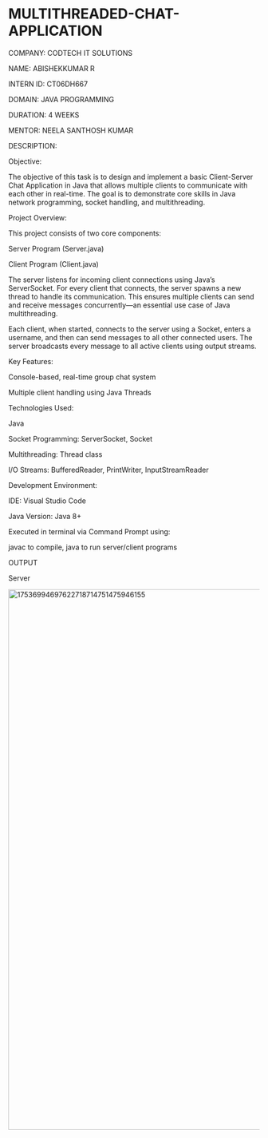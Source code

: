 # MULTITHREADED-CHAT-APPLICATION
COMPANY: CODTECH IT SOLUTIONS

NAME: ABISHEKKUMAR R

INTERN ID: CT06DH667

DOMAIN: JAVA PROGRAMMING

DURATION: 4 WEEKS

MENTOR: NEELA SANTHOSH KUMAR

DESCRIPTION:

Objective:

The objective of this task is to design and implement a basic Client-Server Chat Application in Java that allows multiple clients to communicate with each other in real-time. The goal is to demonstrate core skills in Java network programming, socket handling, and multithreading.

Project Overview:

This project consists of two core components:

Server Program (Server.java)

Client Program (Client.java)

The server listens for incoming client connections using Java’s ServerSocket. For every client that connects, the server spawns a new thread to handle its communication. This ensures multiple clients can send and receive messages concurrently—an essential use case of Java multithreading.

Each client, when started, connects to the server using a Socket, enters a username, and then can send messages to all other connected users. The server broadcasts every message to all active clients using output streams.

Key Features:

Console-based, real-time group chat system

Multiple client handling using Java Threads

Technologies Used:

Java

Socket Programming: ServerSocket, Socket

Multithreading: Thread class

I/O Streams: BufferedReader, PrintWriter, InputStreamReader

Development Environment:

IDE: Visual Studio Code

Java Version: Java 8+

Executed in terminal via Command Prompt using:

javac to compile, java to run server/client programs

OUTPUT

Server

<img width="1919" height="1083" alt="17536994697622718714751475946155" src="https://github.com/user-attachments/assets/ff84e322-5200-4b5e-b3b9-12ce1d768653" />
